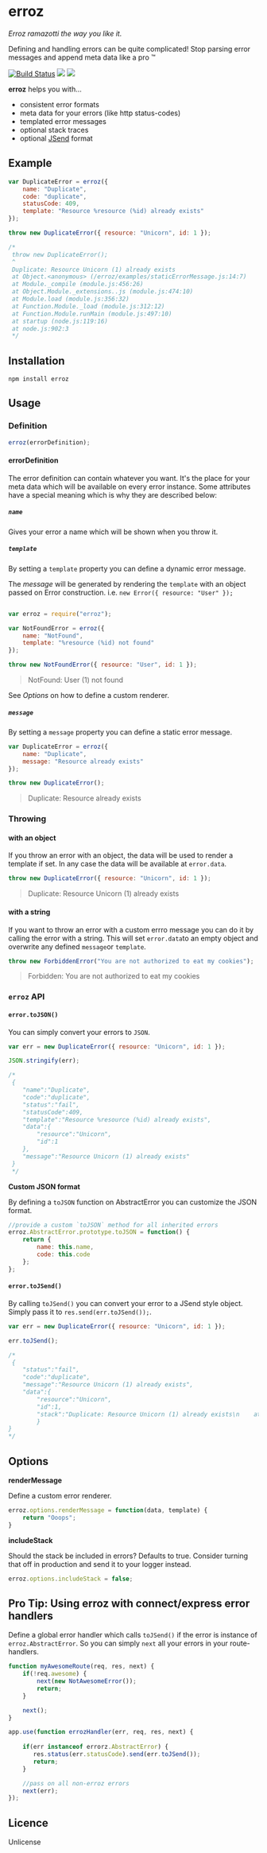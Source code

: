 # erroz

_Erroz ramazotti the way you like it._

Defining and handling errors can be quite complicated! Stop parsing error messages and append meta data like a pro :tm: 

[![Build Status](https://travis-ci.org/peerigon/erroz.svg?branch=master)](https://travis-ci.org/peerigon/erroz)
[![](https://img.shields.io/npm/v/erroz.svg)](https://www.npmjs.com/package/erroz)
[![](https://img.shields.io/npm/dm/erroz.svg)](https://www.npmjs.com/package/erroz)

__erroz__ helps you with... 
- consistent error formats
- meta data for your errors (like http status-codes) 
- templated error messages
- optional stack traces
- optional [JSend](http://labs.omniti.com/labs/jsend) format

## Example


```javascript
var DuplicateError = erroz({
    name: "Duplicate",
    code: "duplicate",
    statusCode: 409,
    template: "Resource %resource (%id) already exists"
});
```

```javascript
throw new DuplicateError({ resource: "Unicorn", id: 1 });

/*
 throw new DuplicateError();
 ^
 Duplicate: Resource Unicorn (1) already exists
 at Object.<anonymous> (/erroz/examples/staticErrorMessage.js:14:7)
 at Module._compile (module.js:456:26)
 at Object.Module._extensions..js (module.js:474:10)
 at Module.load (module.js:356:32)
 at Function.Module._load (module.js:312:12)
 at Function.Module.runMain (module.js:497:10)
 at startup (node.js:119:16)
 at node.js:902:3
 */
```

## Installation

`npm install erroz`

## Usage

### Definition 

```javascript
erroz(errorDefinition);
```

#### errorDefinition

The error definition can contain whatever you want. It's the place for your meta data which will be available on every error instance. Some attributes have a special meaning which is why they are described below: 

#####  `name`

Gives your error a name which will be shown when you throw it.

##### `template`

By setting a `template` property you can define a dynamic error message.

The _message_ will be generated by rendering the `template` with an object passed on Error construction. i.e. `new Error({ resource: "User" });` 

```javascript

var erroz = require("erroz");

var NotFoundError = erroz({
    name: "NotFound",
    template: "%resource (%id) not found"
});

throw new NotFoundError({ resource: "User", id: 1 });
```

>NotFound: User (1) not found

See _Options_ on how to define a custom renderer.

##### `message`

By setting a `message` property you can define a static error message. 

```javascript
var DuplicateError = erroz({
    name: "Duplicate",
    message: "Resource already exists"
});

throw new DuplicateError();
 ```

 > Duplicate: Resource already exists

### Throwing

#### with an object

If you throw an error with an object, the data will be used to render a template if set. In any case the data will be available at `error.data`. 

```javascript
throw new DuplicateError({ resource: "Unicorn", id: 1 });
```

> Duplicate: Resource Unicorn (1) already exists

#### with a string

If you want to throw an error with a custom errro message you can do it by calling the error with a string. This will set `error.data`to an empty object and overwrite any defined `message`or `template`. 

```javascript
throw new ForbiddenError("You are not authorized to eat my cookies");
```

> Forbidden: You are not authorized to eat my cookies

### `erroz` API 
  
#### `error.toJSON()`

You can simply convert your errors to `JSON`. 

```javascript 
var err = new DuplicateError({ resource: "Unicorn", id: 1 });

JSON.stringify(err);

/*
 {
    "name":"Duplicate",
    "code":"duplicate",
    "status":"fail",
    "statusCode":409,
    "template":"Resource %resource (%id) already exists",
    "data":{
        "resource":"Unicorn",
        "id":1
    },
    "message":"Resource Unicorn (1) already exists"
 }
 */
```

__Custom JSON format__ 

By defining a `toJSON` function on AbstractError you can customize the JSON format.

```javascript
//provide a custom `toJSON` method for all inherited errors
erroz.AbstractError.prototype.toJSON = function() {
    return {
        name: this.name,
        code: this.code
    };
};
```
 
#### `error.toJSend()`

By calling `toJSend()` you can convert your error to a JSend style object. Simply pass it to `res.send(err.toJSend());`. 
 
```javascript
var err = new DuplicateError({ resource: "Unicorn", id: 1 });

err.toJSend();

/*
 {
    "status":"fail",
    "code":"duplicate",
    "message":"Resource Unicorn (1) already exists",
    "data":{
    	"resource":"Unicorn",
    	"id":1,
    	"stack":"Duplicate: Resource Unicorn (1) already exists\n    at Object.<anonymous> (/erroz/examples/				  toJson.js:13:11)\n    at Module._compile (module.js:				  456:26)\n    at Object.Module._extensions..js (module.js:474:10)\n    at Module.load 				  (module.js:356:32)\n    at Function.Module._load (module.js:312:12)\n    at 			     Function.Module.runMain (module.js:497:10)\n    at startup (node.js:119:16)\n    at node.js:				  906:3"
    	}
}
*/
```


## Options 

__renderMessage__ 

Define a custom error renderer. 

```javascript 
erroz.options.renderMessage = function(data, template) { 
    return "Ooops"; 
}
```

__includeStack__

Should the stack be included in errors? Defaults to true. 
Consider turning that off in production and send it to your logger instead. 

```javascript 
erroz.options.includeStack = false;
```

## Pro Tip: Using erroz with connect/express error handlers

Define a global error handler which calls `toJSend()` if the error is instance of `erroz.AbstractError`. 
So you can simply `next` all your errors in your route-handlers.  

```javascript
function myAwesomeRoute(req, res, next) {
    if(!req.awesome) {
        next(new NotAwesomeError()); 
        return; 
    }

    next();
}	
```

```javascript
app.use(function errozHandler(err, req, res, next) {
    
    if(err instanceof errorz.AbstractError) {
       res.status(err.statusCode).send(err.toJSend()); 
       return; 
    } 

    //pass on all non-erroz errors
    next(err);
});
```

## Licence 

Unlicense